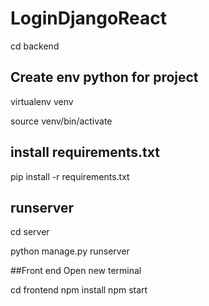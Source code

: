 # LoginDjangoReact
cd backend

## Create env python for project
virtualenv venv

source venv/bin/activate


## install requirements.txt
pip install -r requirements.txt

## runserver
cd server

python manage.py runserver


##Front end
Open new terminal

cd frontend
npm install
npm start

